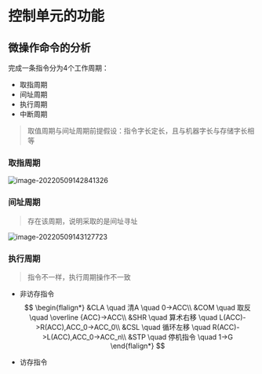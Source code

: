 # 控制单元的功能

## 微操作命令的分析

完成一条指令分为4个工作周期：

- 取指周期
- 间址周期
- 执行周期
- 中断周期

> 取值周期与间址周期前提假设：指令字长定长，且与机器字长与存储字长相等

### 取指周期

![image-20220509142841326](C:/Users/26679/AppData/Roaming/Typora/typora-user-images/image-20220509142841326.png)

### 间址周期

> 存在该周期，说明采取的是间址寻址

![image-20220509143127723](C:/Users/26679/AppData/Roaming/Typora/typora-user-images/image-20220509143127723.png)

### 执行周期

> 指令不一样，执行周期操作不一致

- 非访存指令
  $$
  \begin{flalign*}
  &CLA	\quad 清A	\quad	0->ACC\\
  &COM	\quad 取反	\quad  \overline {ACC}->ACC\\
  &SHR	\quad 算术右移 \quad  L(ACC)->R(ACC),ACC_0->ACC_0\\
  &CSL	\quad 循环左移 \quad  R(ACC)->L(ACC),ACC_0->ACC_n\\
  &STP	\quad 停机指令 \quad  1->G
  \end{flalign*}
  $$

- 访存指令

